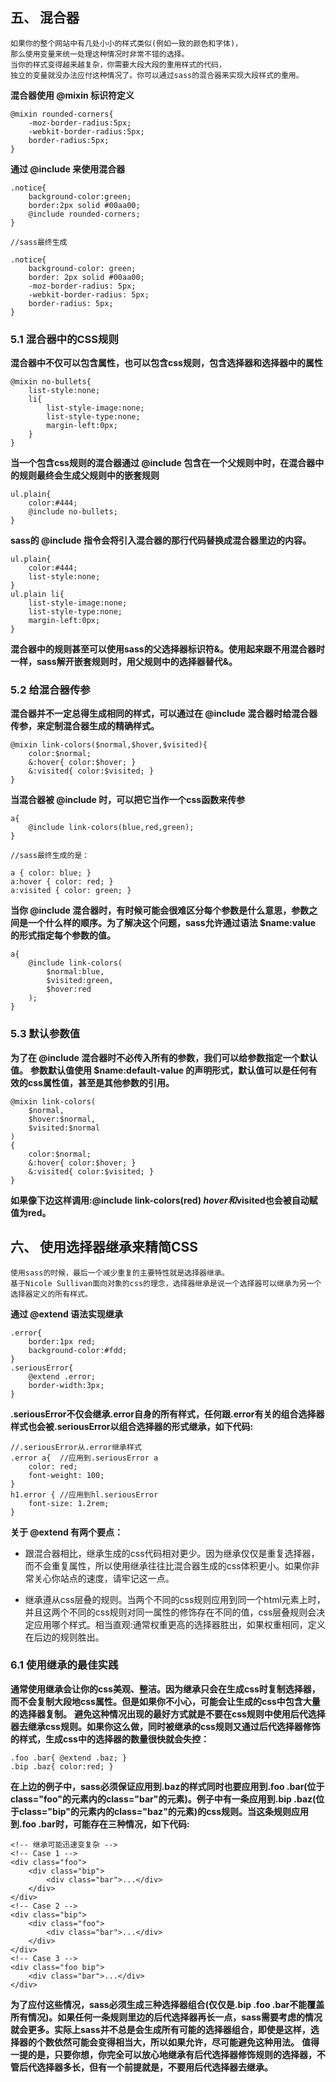 ## 五、 混合器
```
如果你的整个网站中有几处小小的样式类似(例如一致的颜色和字体)，
那么使用变量来统一处理这种情况时非常不错的选择。
当你的样式变得越来越复杂，你需要大段大段的重用样式的代码，
独立的变量就没办法应付这种情况了。你可以通过sass的混合器来实现大段样式的重用。
```
**混合器使用 @mixin 标识符定义**
```
@mixin rounded-corners{
    -moz-border-radius:5px;
    -webkit-border-radius:5px;
    border-radius:5px;
}
```
**通过 @include 来使用混合器**
```
.notice{
    background-color:green;
    border:2px solid #00aa00;
    @include rounded-corners;
}

//sass最终生成

.notice{
    background-color: green;
    border: 2px solid #00aa00;
    -moz-border-radius: 5px;
    -webkit-border-radius: 5px;
    border-radius: 5px;
}
```
### 5.1 混合器中的CSS规则
**混合器中不仅可以包含属性，也可以包含css规则，包含选择器和选择器中的属性**
```
@mixin no-bullets{
    list-style:none;
    li{
        list-style-image:none;
        list-style-type:none;
        margin-left:0px;
    }
}
```
**当一个包含css规则的混合器通过 @include 包含在一个父规则中时，在混合器中的规则最终会生成父规则中的嵌套规则**
```
ul.plain{
    color:#444;
    @include no-bullets;
}
```
**sass的 @include 指令会将引入混合器的那行代码替换成混合器里边的内容。**
```
ul.plain{
    color:#444;
    list-style:none;
}
ul.plain li{
    list-style-image:none;
    list-style-type:none;
    margin-left:0px;
}
```
**混合器中的规则甚至可以使用sass的父选择器标识符&。使用起来跟不用混合器时一样，sass解开嵌套规则时，用父规则中的选择器替代&。**
### 5.2 给混合器传参
**混合器并不一定总得生成相同的样式，可以通过在 @include 混合器时给混合器传参，来定制混合器生成的精确样式。**
```
@mixin link-colors($normal,$hover,$visited){
    color:$normal;
    &:hover{ color:$hover; }
    &:visited{ color:$visited; }
}
```
**当混合器被 @include 时，可以把它当作一个css函数来传参**
```
a{
    @include link-colors(blue,red,green);
}

//sass最终生成的是：

a { color: blue; }
a:hover { color: red; }
a:visited { color: green; }
```
**当你 @include 混合器时，有时候可能会很难区分每个参数是什么意思，参数之间是一个什么样的顺序。为了解决这个问题，sass允许通过语法 $name:value 的形式指定每个参数的值。**
```
a{
    @include link-colors(
        $normal:blue,
        $visited:green,
        $hover:red
    );
}
```
### 5.3 默认参数值
**为了在 @include 混合器时不必传入所有的参数，我们可以给参数指定一个默认值。**
**参数默认值使用 $name:default-value 的声明形式，默认值可以是任何有效的css属性值，甚至是其他参数的引用。**
```
@mixin link-colors(
    $normal,
    $hover:$normal,
    $visited:$normal
)
{
    color:$normal;
    &:hover{ color:$hover; }
    &:visited{ color:$visited; }
}
```
**如果像下边这样调用:@include link-colors(red) $hover和$visited也会被自动赋值为red。**
## 六、 使用选择器继承来精简CSS
```
使用sass的时候，最后一个减少重复的主要特性就是选择器继承。
基于Nicole Sullivan面向对象的css的理念，选择器继承是说一个选择器可以继承为另一个选择器定义的所有样式。
```
**通过 @extend 语法实现继承**
```
.error{
    border:1px red;
    background-color:#fdd;
}
.seriousError{
    @extend .error;
    border-width:3px;
}
```
**.seriousError不仅会继承.error自身的所有样式，任何跟.error有关的组合选择器样式也会被.seriousError以组合选择器的形式继承，如下代码:**
```
//.seriousError从.error继承样式
.error a{  //应用到.seriousError a
    color: red;
    font-weight: 100;
}
h1.error { //应用到hl.seriousError
    font-size: 1.2rem;
}
```
**关于 @extend 有两个要点：**

+ 跟混合器相比，继承生成的css代码相对更少。因为继承仅仅是重复选择器，而不会重复属性，所以使用继承往往比混合器生成的css体积更小。如果你非常关心你站点的速度，请牢记这一点。

+ 继承遵从css层叠的规则。当两个不同的css规则应用到同一个html元素上时，并且这两个不同的css规则对同一属性的修饰存在不同的值，css层叠规则会决定应用哪个样式。相当直观:通常权重更高的选择器胜出，如果权重相同，定义在后边的规则胜出。

### 6.1 使用继承的最佳实践
**通常使用继承会让你的css美观、整洁。因为继承只会在生成css时复制选择器，而不会复制大段地css属性。但是如果你不小心，可能会让生成的css中包含大量的选择器复制。**
**避免这种情况出现的最好方式就是不要在css规则中使用后代选择器去继承css规则。如果你这么做，同时被继承的css规则又通过后代选择器修饰的样式，生成css中的选择器的数量很快就会失控：**
```
.foo .bar{ @extend .baz; }
.bip .baz{ color:red; }
```
**在上边的例子中，sass必须保证应用到.baz的样式同时也要应用到.foo .bar(位于class="foo"的元素内的class="bar"的元素)。例子中有一条应用到.bip .baz(位于class="bip"的元素内的class="baz"的元素)的css规则。当这条规则应用到.foo .bar时，可能存在三种情况，如下代码:**
```
<!-- 继承可能迅速变复杂 -->
<!-- Case 1 -->
<div class="foo">
    <div class="bip">
        <div class="bar">...</div>
    </div>
</div>
<!-- Case 2 -->
<div class="bip">
    <div class="foo">
        <div class="bar">...</div>
    </div>
</div>
<!-- Case 3 -->
<div class="foo bip">
    <div class="bar">...</div>
</div>
```
**为了应付这些情况，sass必须生成三种选择器组合(仅仅是.bip .foo .bar不能覆盖所有情况)。如果任何一条规则里边的后代选择器再长一点，sass需要考虑的情况就会更多。实际上sass并不总是会生成所有可能的选择器组合，即使是这样，选择器的个数依然可能会变得相当大，所以如果允许，尽可能避免这种用法。**
**值得一提的是，只要你想，你完全可以放心地继承有后代选择器修饰规则的选择器，不管后代选择器多长，但有一个前提就是，不要用后代选择器去继承。**